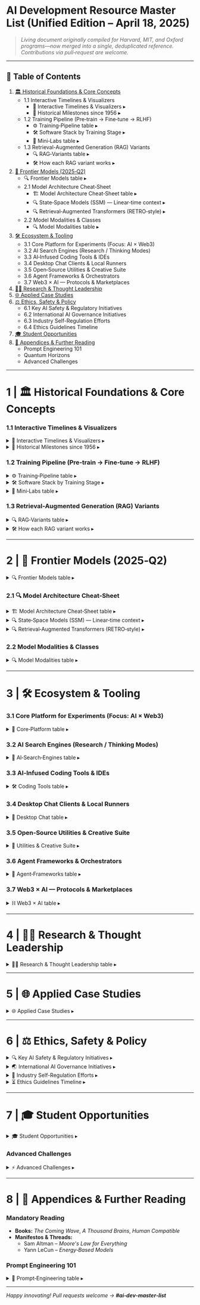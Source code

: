 # **AI Development Resource Master List (Unified Edition – April 18, 2025)**

> *Living document originally compiled for Harvard, MIT, and Oxford programs—now merged into a single, deduplicated reference.*  
> *Contributions via pull‑request are welcome.*

---

## 📑 Table of Contents
1. [🏛️ Historical Foundations & Core Concepts](#section-1)
    - 1.1 Interactive Timelines & Visualizers
        - 🔭 Interactive Timelines & Visualizers ▸
        - 📅 Historical Milestones since 1956 ▸
    - 1.2 Training Pipeline (Pre‑train → Fine‑tune → RLHF)
        - ⚙️ Training‑Pipeline table ▸
        - 🛠️ Software Stack by Training Stage ▸
        - 🧪 Mini‑Labs table ▸
    - 1.3 Retrieval-Augmented Generation (RAG) Variants
        - 🔍 RAG‑Variants table ▸
        - 🛠️ How each RAG variant works ▸
2. [🚀 Frontier Models (2025‑Q2)](#section-2)
    - 🔍 Frontier Models table ▸
    - 2.1 Model Architecture Cheat‑Sheet
        - 🏗️ Model Architecture Cheat‑Sheet table ▸
        - 🔍 State‑Space Models (SSM) — Linear‑time context ▸
        - 🔍 Retrieval‑Augmented Transformers (RETRO‑style) ▸
    - 2.2 Model Modalities & Classes
        - 🔍 Model Modalities table ▸
3. [🛠️ Ecosystem & Tooling](#section-3)
    - 3.1 Core Platform for Experiments (Focus: AI × Web3)
    - 3.2 AI Search Engines (Research / Thinking Modes)
    - 3.3 AI‑Infused Coding Tools & IDEs
    - 3.4 Desktop Chat Clients & Local Runners
    - 3.5 Open‑Source Utilities & Creative Suite
    - 3.6 Agent Frameworks & Orchestrators
    - 3.7 Web3 × AI — Protocols & Marketplaces
4. [🧑‍🔬 Research & Thought Leadership](#section-4)
5. [🌐 Applied Case Studies](#section-5)
6. [⚖️ Ethics, Safety & Policy](#section-6)
    - 6.1 Key AI Safety & Regulatory Initiatives
    - 6.2 International AI Governance Initiatives
    - 6.3 Industry Self-Regulation Efforts
    - 6.4 Ethics Guidelines Timeline
7. [🎓 Student Opportunities](#section-7)
8. [📜 Appendices & Further Reading](#section-8)
    - Prompt Engineering 101
    - Quantum Horizons
    - Advanced Challenges

---

<a id="section-1"></a>
# 1 | 🏛️ Historical Foundations & Core Concepts
### 1.1 Interactive Timelines & Visualizers

<details>
<summary>🔭 Interactive Timelines & Visualizers ▸</summary>

- **AI Timeline:** <https://ai-timeline.org/>  
- **LLM 3‑D Walkthrough:** <https://bbycroft.net/llm>  
- **Transformer Explainer:** <https://poloclub.github.io/transformer-explainer/>  
- **Prompt‑Chaining Primer:** <https://www.agentrecipes.com/prompt-chaining>

</details>

<details>
<summary>📅 Historical Milestones since 1956 ▸</summary>

- **1956 — Dartmouth Summer Research Project** coins the term "artificial intelligence." (Source: Dartmouth College)  
- **1986 — Back‑propagation breakthrough** enables multi‑layer neural nets (Rumelhart, Hinton, Williams). (Nature 323)  
- **2012 — AlexNet** wins ImageNet, igniting the deep‑learning era. (NeurIPS 2012 paper)  
- **2017 — "Attention Is All You Need"** introduces the transformer architecture. (arXiv 1706.03762)  
- **2020 — GPT‑3** shows few‑shot learning with 175 B parameters. (arXiv 2005.14165)  
- **2022 — ChatGPT** popularises conversational LLMs, hitting 100 M users in two months. (Wikipedia)  
- **2024 — Gemini 2.5 Pro** reaches a 1‑million‑token context window. (Google DeepMind)  
- **2025 — GPT‑4o** becomes OpenAI's default multimodal model, replacing GPT‑4. (OpenAI release notes)

</details>

### 1.2 Training Pipeline (Pre‑train → Fine‑tune → RLHF)
<details>
<summary>⚙️ Training‑Pipeline table ▸</summary>

| Stage | Classic definition | Typical recipe | 2025 upgrade |
|---|---|---|---|
| **Pre‑training** | Train on *massive* unlabeled corpora to learn general language + world knowledge. | Trillions of tokens, next‑token prediction over web + code; dense or MoE. | Data curriculum (RefinedWeb, Synthoid), inference‑aware training (OpenAI o‑series). |
| **Fine‑tuning** | Adapt the base model to a specific domain/task with smaller labeled data. | LoRA / QLoRA on medical Q&A, code, policy docs. | Multi‑head PEFT; Sparse LoRA for large MoE shards. |
| **RLHF** | Collect human preference pairs → reward model → RL (usually PPO) to align outputs. | 5–10 k preference pairs, Proximal Policy Optimization. | **RLAIF** (AI feedback), **DPO/ORPO** skip RL loop; cheaper, faster. |

</details>

<details>
<summary>🛠️ Software Stack by Training Stage ▸</summary>

| Stage | Tool / Site | Why it matters | Link |
|---|---|---|---|
| **Data curation & streaming** | RefinedWeb toolkit | Large‑scale Common Crawl cleaning & dedup | https://huggingface.co/datasets/tiiuae/falcon-refinedweb |
|  | Dolma | Modular dataset builder used for C4 / FineWeb | https://github.com/allenai/DataDecide |
|  | Mosaic StreamingDataset | Shard‑on‑demand data loading | https://docs.mosaicml.com/projects/streaming/ |
| **Pre‑training frameworks** | DeepSpeed | ZeRO‑3 / ZeRO‑Infinity, 3D parallelism | https://github.com/microsoft/DeepSpeed |
|  | Megatron‑DeepSpeed | 100 B‑param GPT/T5 recipe | https://github.com/deepspeedai/Megatron-DeepSpeed |
|  | T5X | JAX/Flax high‑perf trainer | https://github.com/google-research/t5x |
|  | Ray Train | Cluster‑scale PyTorch/JAX jobs | https://docs.ray.io/en/latest/train/ |
| **Fine‑tuning / PEFT** | PEFT (LoRA/QLoRA) | Adapter training for any transformer | https://github.com/huggingface/peft |
|  | bitsandbytes | 4‑bit quantisation kernels | https://github.com/bitsandbytes-foundation/bitsandbytes |
|  | Axolotl | YAML‑driven SFT / QLoRA pipeline | https://github.com/OpenAccess-AI-Collective/axolotl |
| **RLHF / Alignment** | DeepSpeed‑Chat | Turn‑key SFT → RM → PPO pipeline | https://github.com/microsoft/DeepSpeed/tree/master/blogs/deepspeed-chat |
|  | trlX | Distributed PPO / DPO training | https://github.com/CarperAI/trlx |
|  | RL4LMs | Modular RL for language models | https://github.com/allenai/RL4LMs |
| **Evaluation harnesses** | lm‑eval‑harness | Standard MT‑Bench, MMLU, TruthfulQA | https://github.com/EleutherAI/lm-eval-harness |
|  | HELM | Holistic eval dashboard | https://crfm.stanford.edu/helm/latest/ |
| **Experiment tracking** | Weights & Biases (wandb) | Real‑time metrics, artifact versioning, sweep manager | https://wandb.ai |

</details>

<details>
<summary>🧪 Mini‑Labs table ▸</summary>

| Lab | GPU need | Guide |
|---|---|---|
| 4‑bit QLoRA fine‑tune TinyLLM‑7B | Free Colab T4 | <https://github.com/OpenAccess-AI-Collective/axolotl/wiki/Colab-Quickstart> |
| RLHF with trlX on 100 prompts | 1× A100 40 GB | <https://github.com/CarperAI/trlx/blob/main/examples/summarize/ppo_summary.py> |
| Evaluate with lm‑eval‑harness | CPU‑only | <https://github.com/EleutherAI/lm-eval-harness#quickstart> |

</details>

### 1.3 Retrieval-Augmented Generation (RAG) Variants  
<details>
<summary>🔍 RAG‑Variants table ▸</summary>

| Variant | Core idea | When it shines |
|---|---|---|
| **Plain RAG** | Vector similarity search over text chunks | General chatbots & Q&A |
| **Graph RAG** | Build a knowledge graph, traverse edges, then retrieve passages | Multi‑hop reasoning, codebases |
| **Tabular / SQL RAG** | Treat rows & columns as chunks; combine SQL and embeddings | Finance, analytics, CSV‑heavy corpora |
| **Hybrid RAG** | Combine lexical BM25 with dense vectors; hybrid scoring | Legal, medical—domains with exact terms |
| **Hierarchical RAG** | Retrieve coarse sections first, then sub‑chunks | Long PDFs, textbooks, RFCs |
| **Context‑Compression RAG** | Retrieve → summarize/compress → feed to model | Token‑efficient answers on small‑ctx LLMs |
| **Agentic / Tool‑RAG** | Retrieval step wrapped inside an agent that can also call tools | Dynamic workflows e.g., "lookup → calculate" |
| **Multimodal RAG** | Index images/audio/video embeddings alongside text | Diagrams, lecture slides, podcasts |

</details>

<details>
<summary>🛠️ How each RAG variant works ▸</summary>

* **Plain RAG (base‑line)** – Embed → similarity search → stuff context. General‑purpose and fast.  
* **Graph RAG** – Build a knowledge graph (nodes = entities / code symbols), follow edges, then fetch passages. Excels at multi‑hop reasoning and large codebases.  
* **Tabular / SQL RAG** – Treat rows & columns as chunks; combine SQL filters with vector search. Perfect for finance, analytics, and on‑chain data.  
* **Hybrid RAG** – Run lexical BM25 **plus** dense‑vector search, then rank/merge. Retains exact‑term recall—great for legal or medical corpora.  
* **Hierarchical RAG** – Retrieve coarse sections (chapters, headings) first, then drill into sub‑chunks. Keeps context coherent for huge PDFs or RFCs.  
* **Context‑Compression RAG** – Retrieve → summarize/compress → feed to the model. Saves tokens and latency on small‑context LLMs.  
* **Agentic / Tool‑RAG** – Retrieval step is wrapped inside an agent that can also invoke tools (e.g., calculators, APIs) and iterate. Enables dynamic workflows.  
* **Multimodal RAG** – Index image/audio/video embeddings alongside text so the same query can pull diagrams, screenshots, or podcasts as evidence.

</details>

---

<a id="section-2"></a>
# 2 | 🚀 Frontier Models (2025‑Q2)

<details>
<summary>🔍 Frontier Models table ▸</summary>

Frontier models are the latest, most advanced AI systems from leading labs, setting the state of the art in reasoning, scale, and capabilities.

| Vendor | Model | Ctx Window | Reasoning? | Architecture | Highlights | Strength | MT‑Bench¹ | MMLU² |
|---|---|---|---|---|---|---|---|---|
| **OpenAI** | **[o3](https://openai.com/index/introducing-o3-and-o4-mini/)** | 128 k | ✅ | Dense Transf. | Best‑in‑class reasoning & vision | Cost‑optimised "frontier lite" | 9.2 | 87.5 |
| | **[o4‑mini](https://openai.com/index/introducing-o3-and-o4-mini/)** | 128 k | ✅ | Dense Transf. | Faster & cheaper than o3 | Cost‑optimised "frontier lite" | 8.8 | 82.0 |
| | **[o4‑mini‑high](https://openai.com/index/introducing-o3-and-o4-mini/)** | 128 k | ✅ | Dense Transf. | Higher limits, same latency | Cost‑optimised "frontier lite" | 9.0 | 84.0 |
| | **[GPT‑4o](https://openai.com/index/gpt-4o-system-card/)** | 128 k | ✅ | Multimodal Dense | Replaces GPT‑4 in ChatGPT (Apr 2025) | Multimodal & fastest reasoning latency | 9.4 | 86.8 |
| | **[GPT‑4.1](https://platform.openai.com/docs/models#gpt-4.1)** | 128 k | ✅ | Dense Transf. | Latest preview now in Cursor/API | Latest reasoning preview for devs | 9.5 | 87.0 |
| | **[GPT‑4.5 "Orion"](https://openai.com/index/introducing-gpt-4-5/)** | 256 k | ✅ | Dense Transf. | Research preview (Mar 2025) | Highest benchmark scores to date | 9.6 | 88.2 |
| **Anthropic** | **[Claude 3.7 Sonnet](https://www.anthropic.com/news/claude-3-7-sonnet)** | 200 k | ✅ | Hybrid (MoE + Dense) | STEM/code specialist | Long‑form writing & STEM code | 8.7 | 83.5 |
| **Google** | **[Gemini 2.5 Flash](https://deepmind.google/technologies/gemini/flash/)** | 1 M | ✅* | MoE | "Thinking budgets" cut cost > 6× | 1 M‑token context window + low cost | 8.3 | 77.9 |
| | **[Gemini 2.5 Pro Preview](https://deepmind.google/technologies/gemini/pro/)** | 1 M | ✅ | MoE | Long‑context, enhanced reasoning; preview tier | High‑accuracy long‑context preview | 9.1 | 87.0 |
| | **[Gemma 3 (1–27 B) QAT](https://huggingface.co/lmstudio-community/gemma-3-27B-it-qat-GGUF)** | 128 k | ✅ | Dense (QAT) | 4‑bit GGUF; ≈99 % bfloat16 acc | 4‑bit QAT checkpoint for local GPUs | 7.8 | 72.5 |
| **DeepSeek** | **[DeepSeek V3](https://huggingface.co/deepseek-ai/DeepSeek-V3)** | 128 k | ✅ | Dense Transf. | +50 % reasoning vs V2 | Open‑weights reasoning boost vs V2 | 8.4 | 80.5 |
| **Meta** | **[Llama‑3 70B](https://huggingface.co/meta-llama/Meta-Llama-3-70B)** | 8‑128 k | ✅ | Dense Transf. | Open‑weights, commercially usable | Fully open, strong coding | 7.9 | 73.0 |
| | **[Maverick 140B](https://huggingface.co/meta-llama/Llama-4-Maverick-17B-128E-Instruct)** | 128 k | ✅ | Sparse MoE | High‑capacity open checkpoint | Largest open MoE | 8.2 | 78.5 |
| | **[Scout 48B](https://huggingface.co/meta-llama/Llama-4-Scout-17B-16E-Instruct-Original)** | 64 k | ✅ | Dense Transf. | Lightweight, instruction‑tuned | Lightweight, low‑latency | 7.6 | 72.4 |
| **Mistral** | **[Mixtral 8×22B](https://huggingface.co/mistralai/Mixtral-8x22B-Instruct-v0.1)** | 64 k | ✅ | Sparse MoE | SoTA open model | Best open‑source general model | 8.1 | 78.0 |
| **Alibaba** | **[Qwen 2.5‑1M](https://huggingface.co/collections/Qwen/qwen25-1m-679325716327ec07860530ba)** | 1 M | ✅ | MoE | First OSS model with 1 M tokens | First OSS model with 1 M+ context | 8.4 | 79.5 |

<sub>¹ MT‑Bench (10 = max) compiled from vendor or community MT‑Bench dashboards, Apr 2025.  
² MMLU (0‑100). Scores vary ±0.3 depending on evaluation harness.</sub>
</details>

### 2.1 🔍 Model Architecture Cheat‑Sheet

<details>
<summary>🏗️ Model Architecture Cheat‑Sheet table ▸</summary>

| Architecture | Core idea | Popular 2025 examples | Strengths | Trade‑offs |
|---|---|---|---|---|
| **Dense Transformer** | Every token attends to every other via full attention; parameters fully active each step. | GPT‑4o, Llama‑3 70B, DeepSeek V3, Gemma 3 QAT | Strong generalization; mature tooling. | Expensive compute; quadratic memory. |
| **Sparse Mixture‑of‑Experts (MoE)** | Router sends each token to a small subset of expert Multilayer Perceptrons (MLPs) → only ~10‑25 % parameters active. | Mixtral 8×22B, OpenAI o‑series, Qwen 2.5‑1M | Higher parameter count at lower FLOPs; easy scaling. | Router complexity; load‑balancing issues. |
| **Hybrid Dense + MoE (Hierarchical)** | Alternate dense layers with MoE blocks or blend both paths. | Claude 3.7 Sonnet, Gemini 1.5 Pro | Combines dense robustness with MoE efficiency. | Implementation complexity; tuning router‑dense balance. |
| **State‑Space Models (SSM)** | Replace attention with linear state‑space kernels (convolutional recursion). | Mamba 2.8B, S4‑X, RWKV‑5 | O(T) memory, handles >4 M tokens. | Still experimental; fewer inference libraries. |
| **Retrieval‑Augmented Autoregressive (Retro‑style)** | Decoder consults external vector DB or memory for nearest passages mid‑generation. | DeepMind RETRO, Alibaba Giraffe | Built‑in factual recall and smaller base model. | Requires datastore infra; retrieval latency. |
| **Structured Expert (GQA / MQA)** | Multi‑query or grouped‑query attention reduces KV size; acts like lightweight "expert routing." | Llama‑3, Mistral‑7B | Faster inference, smaller KV cache. | Slight accuracy trade‑off on small models. |
| **Diffusion Transformer (DiT)** | Use diffusion denoising steps with transformer backbone for images. | Stable Diffusion 3 DiT, DeepFloyd IF | High‑quality image generation. | Not suited for language tasks. |

</details>

<details>
<summary>🔍 State‑Space Models (SSM) — Linear‑time context ▸</summary>

SSMs replace O(N²) attention with **state‑space convolution kernels**.  
* **Key idea:** hidden state hₜ evolves via linear ODE; output is causal convolution.  
* **Why:** O(T) memory → streaming windows up to 4 M tokens (Mamba 2.8 B).  
* **Trade‑off:** still maturing; fewer inference libraries than Transformers.

</details>

<details>
<summary>🔍 Retrieval‑Augmented Transformers (RETRO‑style) ▸</summary>

DeepMind **RETRO** mixes a decoder with a **nearest‑neighbor lookup**:

1. Chunk current hidden tokens → vector DB search  
2. Fuse top‑K neighbors via cross‑attention  
3. Continue autoregressive generation

Benefits = factual recall with a smaller base model.  
Costs = retrieval latency & datastore infra.

</details>

### 2.2 Model Modalities & Classes

<details>
<summary>🔍 Model Modalities table ▸</summary>

| Class | Core tasks | Canonical architectures | Signature checkpoints |
|---|---|---|---|
| **Language (LLM)** | text understanding, code, reasoning | Decoder‑only Transformers; Dense / MoE / Hybrid | GPT‑4o, Claude 3.7 Sonnet, Llama‑3 70B |
| **Vision** | classification, detection, segmentation | ViT, Swin, Mask R‑CNN | SAM, CLIP‑ViT B/16 |
| **Cross‑modal (Vision‑Language)** | image ↔ text alignment, captioning, retrieval | Dual encoders; gated fusion | CLIP | Gemini 2.5 Flash |
| **Speech / Audio (ASR)** | transcription, voice control | Conformer, Transducer | Whisper (v3) |
|  | **TTS / Music Gen** | Diffusion‑decoders | Suno v3, MusicGen |
| **Diffusion / Generative Media** | images, video, 3‑D assets | Latent Diffusion, DiT | Stable Diffusion 3 | Runway Gen‑3 |
| **Graph Neural Nets (GNN)** | social‑/protein‑/traffic graphs, recommendations | GCN, GAT, GraphSage | PyG demo models |
| **Retrieval‑Augmented** | knowledge‑dense Q&A with small base LLM | Chunk retriever + Transformer decoder | DeepMind RETRO |
| **State‑Space (SSM)** | ultra‑long context seq2seq, streaming | Mamba, RWKV | Mamba‑2.8 B |
| **Reinforcement / Policy** | robotics, games, decision agents | PPO, MuZero, policy transformers | AlphaGo | Gato |
</details>

---

<a id="section-3"></a>
# 3 | 🛠️ Ecosystem & Tooling

### 3.1 Core Platform for Experiments (Focus: AI × Web3)
<details>
<summary>🧪 Core‑Platform table ▸</summary>

| Platform | Link | Purpose |
|---|---|---|
| **Andromeda Protocol Testnet** | https://app.testnet.andromedaprotocol.io/ | Decentralized sandbox for AI×Blockchain experiments |
| **Fetch.ai Agentverse** | https://fetch.ai/docs/concepts/agent-services/agentverse-intro | Marketplace & runtime for on‑chain autonomous agents |
| **ChainML** | https://chainml.xyz | Smart‑contract ⇄ LLM orchestration toolkit |
| **0xPrompt (0x AI Tools)** | https://0x.org/docs/ai-tools | Open‑source toolkit for LLM agents on Ethereum |

</details>

### 3.2 AI Search Engines (Research / Thinking Modes)

<details>
<summary>🔎 AI‑Search‑Engines table ▸</summary>

| Engine | Modes / Flagship Feature | Model Backend | Free Tier | DR* | Notes |
|---|---|---|---|:---:|---|
| **[ChatGPT](https://chat.openai.com)** | Multi‑step autonomous research agent | GPT‑4o / o3 | Plus & Enterprise | ✔ | First mainstream deep‑research release (Feb 2025) |
| **[Google Gemini](https://gemini.google.com)** | In‑depth reports & podcast‑style summaries | Gemini 2.5 Pro | **Free** on web + EDU | ✔ | Added "Research" button (Apr 2025) |
| **[Perplexity](https://www.perplexity.ai)** | Research mode: multi‑query + citations | o4‑mini‑high | Free (rate‑limited), Pro faster | ✔ | Public rollout (Mar 2025) |
| **[DeepSeek](https://deepseek.com)** | Thinking mode with chain‑of‑thought answers | DeepSeek‑V3 | Free (open‑source) | ✔ | First "thinking" mode (Oct 2024) |
| **[Bing Copilot](https://copilot.microsoft.com)** | Deep Search: reasoning + source triangulation | GPT‑4o | Free | ✔ | Hybrid lexical + vector retrieval |
| **[You.com](https://you.com)** | Research mode scans 200+ sources, cluster view | GPT‑4o & Claude | Free & Pro | ✔ | Strong on academic PDFs |
| **[Phind](https://phind.com)** | Dev‑centric "Explain Code" + snippet search | Mixtral fine‑tune | Free & Pro | ❌ | Code reasoning focus |
| **[Komo AI](https://komo.ai)** | Mind‑map visual search, citation graph | OSS Llama‑3 | Free | ❌ | Brainstorm UI |

> *DR = Deep Research / Thinking mode (multi‑step autonomous research).*

> **Tip:** For class projects, Perplexity Research or DeepSeek Thinking give free no‑sign‑up access; Gemini Deep Research is free via the Gemini web UI as of Apr 2025.

</details>

### 3.3 AI‑Infused Coding Tools & IDEs

<details>
<summary>🛠️ Coding Tools table ▸</summary>

| Category | Tool | What it does | Link |
|---|---|---|---|
| IDE | Cursor | Context‑aware IDE built around LLM pair‑programming | https://www.cursor.sh |
| IDE | VS Code | Extensible open‑source editor with vast AI plug‑in ecosystem | https://code.visualstudio.com/ |
| IDE | JetBrains AI Assistant | Adds the "Junie" agent + context menus across IntelliJ family | https://www.jetbrains.com/ai/ |
| IDE | Google IDX | Cloud IDE that auto‑completes full functions & handles deploys | https://idx.dev |
| IDE | Windsurf Editor | Local agent‑powered IDE (acquired Codeium for autocomplete) | https://windsurf.com |
| IDE Ext | RepoPrompt | macOS native app that turns a whole repo into an AI‑ready prompt | https://repoprompt.com |
| One‑Shot Agent | Vercel V0 | Generates production‑ready React/Next UI from a prompt | https://v0.dev |
| One‑Shot Agent | Replit | Browser IDE with "Replit AI" full‑stack agent scaffold | https://replit.com |
| One‑Shot Agent | bolt.new | Creates SaaS back‑ends + dashboards in one command | https://bolt.new |
| One‑Shot Agent | Lovable.dev | Drag‑and‑drop AI internal‑tool generator | https://lovable.dev |
| One‑Shot Agent | Llamacoder | Local full‑stack agent built on Together AI models | https://llamacoder.together.ai/ |
| Plug‑in | Continue | OSS multi‑model copilot for VS Code & JetBrains | https://www.continue.dev |
| Plug‑in | Cline | Autonomous coding agent plug‑in w/ Model Context Protocol | https://cline.bot |
| Plug‑in | AI Commit | Generates git commit messages from staged diffs | https://marketplace.visualstudio.com/items?itemName=Sitoi.ai-commit |
| Plug‑in | CodeViz | Interactive call‑graph & architecture explorer | https://marketplace.visualstudio.com/items?itemName=codeviz.codeviz |
| Plug‑in | Tabby Autocomplete | Self‑hosted, open‑source autocomplete server | https://github.com/TabbyML/tabby |
| CLI | Warp | Modern terminal with natural‑language command search | https://warp.dev |
| CLI | Aider | AI-powered command-line assistant | https://aider.chat |
| CLI | Claude Code | Code generation and debugging assistant | https://github.com/anthropics/claude-code |
| CLI | OpenAI Codex CLI | Command-line interface for OpenAI Codex | https://github.com/openai/codex |
</details>

### 3.4 Desktop Chat Clients & Local Runners

<details>
<summary>💬 Desktop Chat table ▸</summary>

| App | What it does | Models supported | Link |
|---|---|---|---|
| ChatGPT Desktop | Native macOS / Windows app; global hot‑key, screenshot & file chat | GPT‑4o, o‑series | https://openai.com/chatgpt/desktop/ |
| Claude Desktop | Anthropic desktop client with drag‑drop files and Claude 3 family | Claude 3.7 Sonnet / Opus | https://support.anthropic.com/en/articles/10065433-installing-claude-for-desktop |
| Perplexity Desktop | macOS App Store build; "Workspaces" + Research Mode | o4‑mini‑high (Pro) + free LLM | https://www.perplexity.ai/mac |
| MSTY | Offline‑first multiverse chat with branch views | Any local GGUF + OpenAI / Anthropic | https://msty.app |
| LM Studio | Discover, download & run OSS LLMs locally | Llama‑3, DeepSeek, Gemma, etc. | https://lmstudio.ai |
| AnythingLLM Desktop | Turnkey local RAG + chat with multiple OSS models | GGUF / ggml models; OpenAI key optional | https://useanything.com |
| Chorus | Chat with multiple models side‑by‑side and synthesize answers | OpenAI, Anthropic, local GGUF | https://chorus.sh |
</details>

### 3.5 Open‑Source Utilities & Creative Suite

<details>
<summary>🎨 Utilities & Creative Suite ▸</summary>

| Category | Tool | What it does | Link |
|---|---|---|---|
| Visual | MidJourney | High‑quality image generation via Discord | https://www.midjourney.com |
| Visual | Krea | Real‑time generative image & reference search | https://www.krea.ai |
| Visual | Ideogram | Text‑centric image generation (typography aware) | https://ideogram.ai |
| Visual | DALL·E 3 | OpenAI text‑to‑image model (web/API) | https://openai.com/dall-e-3 |
| Visual | Runway ML | AI video & image creation suite | https://runwayml.com |
| Visual | ComfyUI | Node‑based Stable Diffusion workflow GUI | https://github.com/comfyanonymous/ComfyUI |
| Audio/Video | Suno | Generate full songs from text prompts | https://suno.com |
| Audio/Video | Udio | Text‑to‑music generation platform | https://www.udio.com |
| Audio/Video | Descript | AI‑assisted audio & video editing | https://www.descript.com |
| Audio/Video | Adobe Firefly | Generative image and text effects in Creative Cloud | https://firefly.adobe.com |
| Audio/Video | Adobe Premiere Pro | Video editor with AI background removal & speech clean‑up | https://www.adobe.com/products/premiere.html |
| Framework | LangChain | Composable framework for LLM chains, tools & agents | https://github.com/langchain-ai/langchain |
| Framework | Flowise | Drag‑and‑drop UI wrapper around LangChain for fast demos | https://github.com/FlowiseAI/Flowise |
| Framework | LlamaIndex | Data framework bridging docs → embeddings → LLM | https://github.com/run-llama/llama_index |
</details>

### 3.6 Agent Frameworks & Orchestrators

<details>
<summary>🤖 Agent‑Frameworks table ▸</summary>

| Framework | Highlight | Link |
|---|---|---|
| AutoGen | Multi‑agent workflow engine (Microsoft) | https://github.com/microsoft/autogen |
| LangGraph | Graph‑based state‑machine wrapper for LangChain agents | https://github.com/langchain-ai/langgraph |
| ElizaOS | Decentralized agent OS for Web3 automations | https://github.com/eliza-os/ElizaOS |
| MetaGPT | Multi‑agent code‑generation (Spec → PR) | https://github.com/geekan/MetaGPT |
| DSPy | Declarative structured prompting framework | https://github.com/stanfordnlp/dspy |

</details>

### 3.7 Web3 × AI — Protocols & Marketplaces

<details>
<summary>⛓️ Web3 × AI table ▸</summary>

| Category | Project / Protocol | Core value‑prop | Link |
|---|---|---|---|
| On‑chain agent frameworks | Andromeda OS | Cross‑chain "App DAO" framework that lets LLM agents invoke Cosmos smart contracts | https://andromedaprotocol.io |
|  | Fetch.ai Agentverse | Marketplace + runtime for autonomous agents with token incentives | https://fetch.ai |
|  | ChainML | Smart‑contract ⇄ LLM orchestration toolkit | https://chainml.xyz |
| Decentralized model training / inference | Bittensor | Incentivised peer‑to‑peer gradient & inference network | https://bittensor.com |
|  | Gensyn | Pay‑as‑you‑go distributed GPU training on idle hardware | https://gensyn.ai |
|  | Filecoin FVM | Smart contracts over IPFS data; emerging LLM‑training marketplaces | https://filecoin.io |
|  | Akash Network | Spot GPU marketplace (A100 / H100) for model inference | https://akash.network |
|  | Render Network | Tokenized GPU render farm for diffusion models | https://rendernetwork.com |
| Data & model marketplaces | Ocean Protocol | ERC‑721 data NFTs + compute‑to‑data swaps | https://oceanprotocol.com |
| Verifiable AI / on‑chain proofs | ORA Protocol | zk‑style proofs for ML inference (opML) | https://mirror.xyz/orablog.eth/tHHeXtvl__w8qJiYo6Uu0Iac964Wm0hoVfiL-VDf-Nw |
|  | EigenLayer × Ritual | Restaked ETH secures decentralized model actions | https://www.blog.eigenlayer.xyz/ritual-eigenlayer-ai-x-restaking/ |
| Identity & trust | Worldcoin / World ID | Iris‑based proof‑of‑personhood for human ≠ AI distinction | https://worldcoin.org/blog/worldcoin/proof-of-personhood-what-it-is-why-its-needed |
</details>

---

<a id="section-4"></a>
# 4 | 🧑‍🔬 Research & Thought Leadership
<details>
<summary>🧑‍🔬 Research & Thought Leadership table ▸</summary>

Follow on **X/Twitter** with notifications; mine quality replies for other high-signal accounts.

| Account | Focus / Role | Why Follow |
|---|---|---|
| **[Andrej Karpathy (@karpathy)](https://x.com/karpathy)** | Founder Tiny Corp; ex‑OpenAI/Tesla, AI educator & code explainer | Deep‑dive threads & code walk‑throughs |
| **[Demis Hassabis (@demishassabis)](https://x.com/demishassabis)** | Co‑founder & CEO, Google DeepMind; neuroscientist‑turned‑AI pioneer | Cutting‑edge research drops |
| **[Geoffrey Hinton (@geoffreyhinton)](https://x.com/geoffreyhinton)** | "Godfather of deep learning"; now focuses on AI‑risk research | Brain‑inspired models & safety |
| **[Yannic Kilcher (@ykilcher)](https://x.com/ykilcher)** | YouTuber who decodes new papers into plain English | Weekly paper explainers |
| **[Jeff Dean (@JeffDean)](https://x.com/JeffDean)** | Google DeepMind Chief Scientist; ex‑Google Research SVP | Model‑scaling insights |
| **[Emily Bender (@emilymbender)](https://x.com/emilymbender)** | UW linguist; co‑author "Stochastic Parrots"; data‑ethics critic | Ethics & dataset discourse |
| **[Jeremy Howard (@jeremyphoward)](https://x.com/jeremyphoward)** | fast.ai co‑founder; practical ML educator | Hands‑on notebooks & courses |
| **[Emad Mostaque (@EMostaque)](https://x.com/EMostaque)** | Stability AI founder; champion of open generative media | Model release announcements |
| **[Jim Fan (@DrJimFan)](https://x.com/DrJimFan)** | Sr. Research Scientist, NVIDIA; leads embodied‑agent group (GR00T) | Robotics insights |
| **[Teknium (@Teknium1)](https://x.com/Teknium1)** | Co‑founder / research lead at Nous Research; open‑weights evaluator | Frontier‑model benchmarking |
| **[Robert Scoble (@scobleizer)](https://x.com/scobleizer)** | Silicon‑Valley tech scout; curates large lists of AI startups & demos | Long‑horizon spotting |
| **[Logan Kilpatrick (@OfficialLoganK)](https://x.com/OfficialLoganK)** | DevRel Lead for Google AI Studio & Gemini API | Productization threads |
| **[Gary Marcus (@garymarcus)](https://x.com/garymarcus)** | NYU cognitive scientist & AI skeptic; policy commentator | Hype‑balanced takes |
| **[Shaw (@shawmakesmagic)](https://x.com/shawmakesmagic)** | Creator of ElizaOS agent framework; agentic tooling for Web3 | Decentralized‑agent ecosystem |
| **[Yann LeCun (@ylecun)](https://x.com/ylecun)** | Meta Chief AI Scientist; Turing Award winner, conv‑net pioneer | EBMs + open research |
| **[Andrew Ng (@AndrewYNg)](https://x.com/AndrewYNg)** | Founder DeepLearning.AI / Landing AI; MOOC & enterprise AI guru | Democratizing AI |
| **[Ian Goodfellow (@goodfellow_ian)](https://x.com/goodfellow_ian)** | Director of ML, Apple SPG; inventor of GANs | Generative pioneer |
| **[Sam Altman (@sama)](https://x.com/sama)** | Co‑founder & CEO, OpenAI; investor & policy advocate | Macro ethics + product |
| **[John Carmack (@ID_AA_Carmack)](https://x.com/ID_AA_Carmack)** | Legendary game dev; independent AGI researcher focused on efficiency | GPU‑level pragmatism |
| **[Fei‑Fei Li (@drfeifei)](https://x.com/drfeifei)** | Stanford HAI Co‑Director; vision & human‑centered AI | Human‑centered research |
| **[Ilya Sutskever (@ilyasut)](https://x.com/ilyasut)** | Co‑founder & Chief Scientist, OpenAI; superalignment research | Transformer deep dives |
| **[Lex Fridman (@lexfridman)](https://x.com/lexfridman)** | Research scientist & long‑form podcaster interviewing AI leaders | Long‑form interviews |
| **[Swyx (@swyx)](https://x.com/swyx)** | Co‑founder Smol AI; dev‑infra & agent‑engineering evangelist | Practical infra insights |
| **[Teng Yan (@0xPrismatic)](https://x.com/0xPrismatic)** | Author of Chain‑of‑Thought.xyz; bridges AI & crypto ecosystems | AI‑crypto convergence |
| **[Shreya Rajpal (@shreyar)](https://x.com/shreyar)** | Research Partner, a16z; founder Guardrails AI; MoE evangelist | Safe prompting & MoE |
| **[Dario Amodei (@darioamodei)](https://x.com/darioamodei)** | Co‑founder & CEO, Anthropic; safety & scaling benchmarks | Frontier‑safety leadership |
| **[Margaret Mitchell (@mmitchell_ai)](https://x.com/mmitchell_ai)** | Chief Ethics Scientist, Hugging Face; fairness & bias researcher | Model accountability |
| **[Paul Kedrosky (@pkedrosky)](https://x.com/pkedrosky)** | VC at SK Ventures; macro‑economics of AI adoption | Market signal threads |

</details>

---

<a id="section-5"></a>
# 5 | 🌐 Applied Case Studies

<details>
<summary>🌐 Applied Case Studies ▸</summary>

1. **[GitHub Copilot Agent Mode](https://github.blog/news-insights/product-news/github-copilot-the-agent-awakens/)**  
   Turns GitHub issues into pull‑requests that include code, unit tests, and a passing CI pipeline.  
   • Uses OpenAI o3 (optionally Claude 3.7) + repository embeddings.  
   • Early adopters (Shopify, HashiCorp) report 27 % faster PR merge times.

2. **[Perplexity AI](https://www.perplexity.ai)**  
   Free AI answer engine with "Workspaces" for collaborative multi‑query research and citation management.  
   • Pro tier unlocks GPT‑4o context and file uploads.  
   • Popular for team literature reviews.

3. **[Runway Gen‑3 Alpha](https://runwayml.com/research/introducing-gen-3-alpha)**  
   Diffusion‑Transformer text‑to‑video model generating 4‑10 s 4 K clips.  
   • Used in Nike's April 2025 Air Max ad.  
   • Supports "sample‑reference" frames for style transfer.

4. **[Hippocratic AI Nurse Triage](https://www.hippocraticai.com)**  
   Mixtral 8×22B fine‑tune handling symptom triage at 14 U.S. hospitals.  
   • Passed NCLEX at 85 % and meets HIPAA compliance.  
   • Average call time cut by ≈23 % in pilot studies.

5. **[Google Project Astra](https://deepmind.google/technologies/project-astra/)**  
   Research prototype running Gemini 2.5 Flash; answers live camera queries.  
   • Demo: location inference & code reading from whiteboards.  
   • Forms the basis for upcoming "Gemini Live View".

6. **[Google Meet — "Take notes with Gemini"](https://blog.google/products/workspace/workspace-feature-drop-gemini-google-meet/)**  
   Gemini 1.5 Pro auto‑creates Google Docs with highlights and action items.  
   • Works up to ~300 k‑token meetings; links each note to transcript timecodes.  
   • Lets you ask: "Who owns the Q3 marketing OKR?"

7. **[DeepSeek R1 Robotics Stack](https://github.com/deepseek-ai/DeepSeek-R1)** – on‑device MoE model driving a warehouse Vector arm (≈600 picks / hr).  
   • Demo video: <https://www.youtube.com/watch?v=DhqtwdtfGcM>

8. **[Covariant Brain Robotic Picking](https://covariant.ai/covariant-brain/)**  
   Vision transformer + compact LLM handling SKU variation in JD.com and Ocado warehouses.  
   • Achieves 98 % pick accuracy on unseen items.  
   • Self‑improves via federated learning across 50+ robot arms.

9. **NVIDIA Isaac Sim + GR00T Pilot** – simulated warehouse robot running vision foundation model + GPT policy.  
   • Uses Isaac Sim for synthetic data; GR00T for task planning  [oai_citation_attribution:2‡arXiv](https://arxiv.org/abs/2306.01116?utm_source=chatgpt.com)

</details>

---

<a id="section-6"></a>
# 6 | ⚖️ Ethics, Safety & Policy

<details>
<summary>🔍 Key AI Safety & Regulatory Initiatives ▸</summary>

### Notable AI Ethics & Regulatory Frameworks

- **OpenAI Preparedness Team** – Established to benchmark and mitigate catastrophic risks from advanced AI systems, including developing monitoring systems to detect potential misuse, coordinating external red-teaming exercises, and creating technical standards to ensure safe development of increasingly capable AI. [OpenAI Safety & Security](https://openai.com/safety)

- **Anthropic RSP** – Responsible Scaling Policy v2 (Mar 2025) implements graduated deployment protocols based on capability thresholds, requires formal safety evaluations before releasing models exceeding predefined capabilities, and establishes governance structures that can veto deployment of potentially dangerous systems. [Anthropic Responsible Scaling](https://www.anthropic.com/responsibility)

- **EU AI Act** – Passed on 13 Mar 2025, introduces tiered compliance requirements for foundation models based on computational resources, with strict transparency and robustness requirements for high-risk systems, mandatory disclosure of AI-generated content, and significant penalties for non-compliance (up to 7% of global annual revenue). [EU AI Act Overview](https://digital-strategy.ec.europa.eu/en/policies/regulatory-framework-ai)

- **NIST AI RMF 2.0** – The draft (Feb 2025) introduces continuous assurance mechanisms that require regular auditing of AI systems throughout their lifecycle, integrates adversarial testing requirements, and provides sector-specific implementation paths for critical infrastructure applications including healthcare, finance, and transportation. [NIST AI Risk Management Framework](https://www.nist.gov/itl/ai-risk-management-framework)

- **U.S. Executive Order 14179 (Jan 2025):** "Removing Barriers to American Leadership in Artificial Intelligence," this EO revoked the previous Biden Administration's EO 14110 ("Safe, Secure, Trustworthy AI"). It directs agencies to review and potentially rescind actions taken under EO 14110, emphasizing U.S. global AI dominance, economic competitiveness, and national security. It tasks OMB with revising AI guidance and calls for a new AI Action Plan (due mid-2025). This signals a shift away from the mandatory pre-release testing emphasis of EO 14110 towards promoting innovation. [Reference: Dinsmore Alert on EO 14179](https://www.dinsmore.com/publications/new-executive-orders-signal-shift-in-u-s-artificial-intelligence-and-science-policy/), [Wiley Alert on EO 14179](https://www.wiley.law/alert-Trump-Administration-Issues-New-AI-Executive-Order)

</details>

<details>
<summary>🌏 International AI Governance Initiatives ▸</summary>

### Global AI Governance Beyond EU/US

- **China's AI Governance Framework** – Released Dec 2024, focuses on "managed innovation" with mandatory registration of foundation models above 100B parameters, regular audits for alignment with "core socialist values," and special governance procedures for models deployed in critical sectors. [China MIIT Guidelines](https://www.miit.gov.cn/ai-governance)

- **UAE National AI Strategy 2031** – Establishes the world's first "AI Ministry" with a $10B investment fund, regulatory sandboxes for AI startups, and a 5-tier certification system for model deployment based on risk profiles. [UAE AI Strategy](https://ai.gov.ae/strategy/)

- **Singapore's AI Verify Foundation** – Created Apr 2025 as the first international AI testing and certification body, providing standardized transparency reports and safety certifications for foundation models deployed across ASEAN nations. [AI Verify](https://www.aiverify.sg)

- **G7 Hiroshima AI Process** – Multilateral framework requiring "AI impact statements" for high-risk applications, establishing the International AI Safety Laboratory with rotating leadership, and developing model capability assessment standards. [G7 Digital Ministers](https://www.g7hiroshima.go.jp/ai-process)

</details>

<details>
<summary>🏢 Industry Self-Regulation Efforts ▸</summary>

### Corporate Governance & Voluntary Standards

- **Frontier Model Forum** – Consortium of OpenAI, Anthropic, Google, and Microsoft promoting shared safety standards, red-teaming protocols, and publishing threat models and mitigation techniques. [FMF Charter](https://frontiermodel.org)

- **Partnership on AI (PAI) Responsible Scaling Pledge** – Signed by 47 AI labs and cloud providers in Feb 2025, committing to pre-deployment adversarial testing, establishing safety teams with veto authority, and implementing capability thresholds with graduated release processes. [PAI Pledge](https://partnershiponai.org/responsible-scaling)

- **IEEE 2802-2025 Standard** – Industry-developed technical standard for watermarking and provenance tracking of AI-generated content, with compliance certification program for model providers. [IEEE 2802](https://standards.ieee.org/ai-2802)

- **Llama Safety Alignment Playbook** – Meta's open-source framework (Mar 2025) for safety alignment including evaluation datasets, jailbreak resistance metrics, and RLHF preference data collection guidelines used across the open model ecosystem. [Llama Safety](https://ai.meta.com/llama/safety-alignment)

</details>

<details>
<summary>⏳ Ethics Guidelines Timeline ▸</summary>

### Evolution of AI Ethics Principles (2016-2025)

- **2016: Partnership on AI** – First industry coalition (Amazon, Apple, Google, Facebook, IBM, Microsoft) to establish ethical guidelines for AI development.

- **2018: Montreal Declaration** – Early comprehensive framework introducing principles of well-being, autonomy, justice, privacy, knowledge, democracy, and responsibility.

- **2019: OECD AI Principles** – Established a significant global reference point for AI policy, outlining five values-based principles for trustworthy AI (inclusive growth, human-centered values, transparency, robustness, accountability) and five recommendations for national policies. Widely adopted by member countries.

- **2021: UNESCO Recommendation on the Ethics of AI** – First global standard-setting instrument on AI ethics, adopted by 193 member states. Addresses a broad range of issues including data governance, banning social scoring and mass surveillance, and considering environmental impacts.

- **2023: NIST AI Risk Management Framework (RMF) 1.0 Published:** Provided a structured, voluntary framework for organizations to identify, assess, map, measure, and manage risks associated with AI systems throughout their lifecycle.

- **2024: EU AI Act Passed:** The European Union finalized its landmark AI Act, establishing the first major cross-sectoral legal framework for AI regulation based on risk levels.

- **2024 (Oct): UK AI Safety Summit (Bletchley Declaration):** First major international summit focused specifically on frontier AI risks, resulting in an agreement among 28 countries and the EU on the need for international cooperation on AI safety research and risk mitigation.

- **2025 (Expected/Ongoing): Global AI Safety Summit Accords (Seoul & Paris):** Follow-up summits building on Bletchley, aiming to establish concrete mechanisms like an international network for red teaming, interoperable capability assessment standards, and potentially a joint risk monitoring system across participating nations.

</details>

---

<a id="section-7"></a>
# 7 | 🎓 Student Opportunities

<details>
<summary>🎓 Student Opportunities ▸</summary>

- **Implementation Checklist**  
  - [ ] Follow all X accounts & enable 🔔  
  - [ ] Benchmark three search engines  
  - [ ] Try one creative tool per week  
  - [ ] Replicate Graph RAG tutorial in LangChain  
- **Events & Fellowships**  
  NeurIPS • CVPR • AI Engineer Summit • MIT EmTech • ETHDenver • DEFCON AI Village • Stanford HAI Fellowships

</details>

### Advanced Challenges

<details>
<summary>⚡ Advanced Challenges ▸</summary>

Groq LPU benchmarks • Adversarial Claude prompts • Beat AlphaFold 3 with OpenFold • Spoof GPT‑5 via Llama‑3‑400B • Optimize NVIDIA Blackwell inference

</details>

---

<a id="section-8"></a>
# 8 | 📜 Appendices & Further Reading
### Mandatory Reading
* **Books:** *The Coming Wave*, *A Thousand Brains*, *Human Compatible*  
* **Manifestos & Threads:**  
  - Sam Altman – *Moore's Law for Everything*  
  - Yann LeCun – *Energy‑Based Models*

### Prompt Engineering 101

<details>
<summary>📝 Prompt‑Engineering table ▸</summary>

| Pattern | Core idea | Example / Colab |
|---|---|---|
| Chain‑of‑Thought (CoT) | Let the model "think aloud." | https://github.com/ysymyth/GSM8K-CoT |
| ReAct | Interleave reasoning & tool actions. | https://github.com/ydixon/reaxt-agent-search-demo |
| Self‑Critique / Reflexion | Model critiques & revises its own answer. | https://github.com/reflexion-ai/reflexion |
| Tree‑of‑Thought | Branch multiple reasoning paths, vote on best. | https://github.com/princeton-nlp/tree-of-thought |

</details>

---

*Happy innovating! Pull requests welcome → **#ai‑dev‑master‑list***

